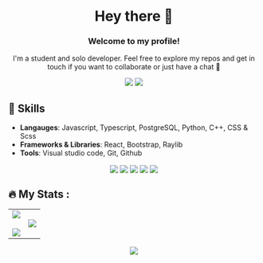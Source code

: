 <h1 align="center">Hey there 👋</h1>
<h3 align="center">Welcome to my profile!</h3>
<p align="center">I'm a student and solo developer. Feel free to explore my repos and get in touch if you want to collaborate or just have a chat 🚀</p>
<p align="center">
  <a href="https://twitter.com/pumpeddev"><img src="https://img.shields.io/badge/My Twitter-1DA1F2?style=for-the-badge&logo=twitter&logoColor=white"></img></a>
  <a href="https://pumped.dev"><img src="https://img.shields.io/badge/My Portfolio-ff5e00?style=for-the-badge&logo=twitter&logoColor=orange"></img></a>
</p>

<h2>💬 Skills</h2>

- **Langauges**: Javascript, Typescript, PostgreSQL, Python, C++, CSS & Scss
- **Frameworks & Libraries**: React, Bootstrap, Raylib
- **Tools**: Visual studio code, Git, Github

<p align='center'>
  <img align="center" src="https://img.shields.io/badge/JavaScript-F7DF1E?style=for-the-badge&logo=javascript&logoColor=black"></img> 
  <img align="center" src="https://img.shields.io/badge/Python-006300?style=for-the-badge&logo=python&logoColor=white"></img>  
  <img align="center" src="https://img.shields.io/badge/PostgreSQL-001f63?style=for-the-badge&logo=postgresql&logoColor=white"></img>
  <img align="center" src="https://img.shields.io/badge/C++-00599C?style=for-the-badge&logo=C%2B%2B&logoColor=white"></img> 
  <img align="center" src="https://img.shields.io/badge/CSS-5C2D91?&style=for-the-badge&logo=css3&logoColor=white"></img>  
</p>


## :fire: My Stats :
<table align="center">
<tr border="none">
  <td width="50%" align="center">  
    <img  align="center"  src="https://github-readme-stats.vercel.app/api?username=atomicexpresso&theme=vision-friendly-dark&show_icons=true&count_private=true" />
  <br></br>
    <img src="https://github-readme-streak-stats.herokuapp.com/?user=atomicexpresso&theme=vision-friendly-dark" /> 
  </td>
  <td width="50%" align="center">
    <img  align="center"  src="https://github-readme-stats.vercel.app/api/top-langs/?username=atomicexpresso&theme=vision-friendly-dark"/>
  </td>
  </tr>
</table>

<p align="center">
  <img align="center" src="https://www.codewars.com/users/AtomicExpresso77/badges/small"></img>
</p>
